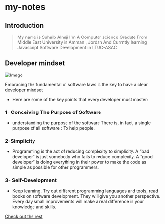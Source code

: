 # my-notes

## Introduction

> My name is Suhaib Alnaji I'm A Computer science Gradute From Middle East University in Amman , Jordan And Currntly learning Javascript Software Development in LTUC-ASAC

## Developer mindset
![Image](https://cdn-media-1.freecodecamp.org/images/0*9aI9Xrj0_SpE9KbK.jpg)

  Embracing the fundamental of software laws is the key to have a clear developer mindset

- Here are some of the key points that every developer must master:


 ### 1- Conceiving The Purpose of Software
 - understanding the purpose of the software There is, in fact, a single purpose of all software : To help people.
 
 
### 2-Simplicity
- Programming is the act of reducing complexity to simplicity. A “bad developer” is just somebody who fails to reduce complexity. A “good developer” is doing everything in their power to make the code as simple as possible for other programmers.

### 3- Self-Development
- Keep learning. Try out different programming languages and tools, read books on software development. They will give you another perspective. Every day small improvements will make a real difference in your knowledge and skills.

[Check out the rest](https://www.freecodecamp.org/news/learn-the-fundamentals-of-a-good-developer-mindset-in-15-minutes-81321ab8a682/)


